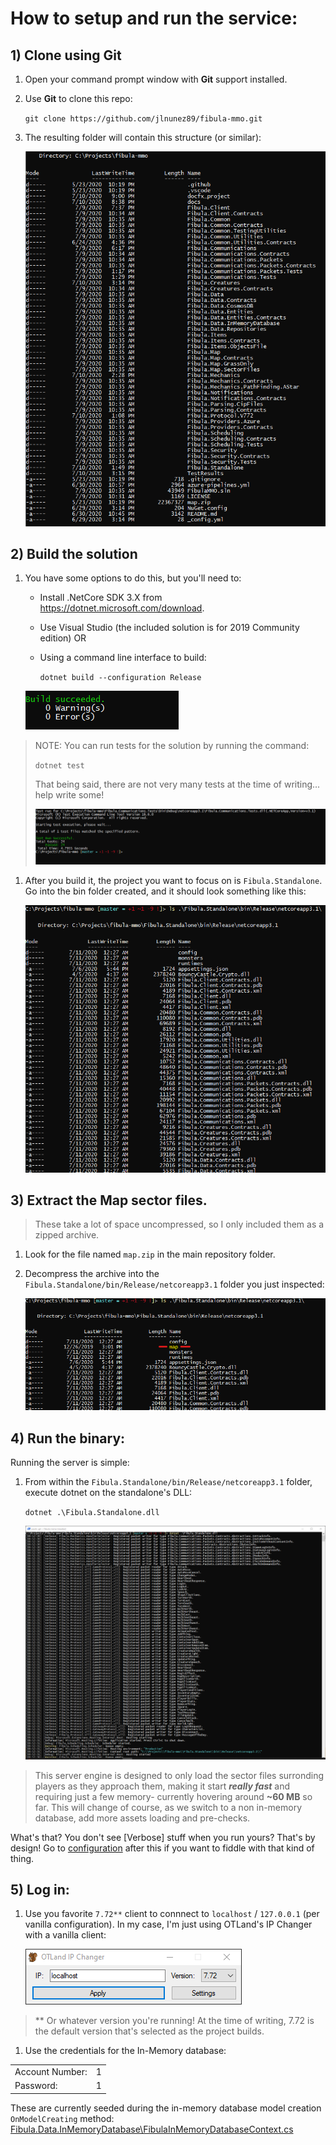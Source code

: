 # How to setup and run the service:

## 1) Clone using Git

1) Open your command prompt window with **Git** support installed.

1) Use **Git** to clone this repo:
    
    `git clone https://github.com/jlnunez89/fibula-mmo.git`

1) The resulting folder will contain this structure (or similar):

   ![Image of folder structure at repo root.](../images/folderstructure.PNG?raw=true)

## 2) Build the solution

1) You have some options to do this, but you'll need to:
   - Install .NetCore SDK 3.X from https://dotnet.microsoft.com/download.
   - Use Visual Studio (the included solution is for 2019 Community edition) 
   OR
   - Using a command line interface to build: 

        `dotnet build --configuration Release`

    ![Image of awesomeness, no errors, no warnings!](../images/hashtagnowarnings.PNG?raw=true)

> NOTE: You can run tests for the solution by running the command:
> 
>  `dotnet test`
> 
> That being said, there are not very many tests at the time of writing... help write some!
>  
> ![Image of some test results.](../images/someTestRun.PNG?raw=true)

1) After you build it, the project you want to focus on is `Fibula.Standalone`. Go into the bin folder created, and it should look something like this:

    ![Image of Fibula.Standalone/bin/Release/netcoreapp3.1 folder contents](../images/standaloneBinReleaseFolder.PNG?raw=true)

## 3) Extract the Map sector files.

> These take a lot of space uncompressed, so I only included them as a zipped archive.

1) Look for the file named `map.zip` in the main repository folder.

1) Decompress the archive into the `Fibula.Standalone/bin/Release/netcoreapp3.1` folder you just inspected:
   
   ![Image of Fibula.Standalone/bin/Release/netcoreapp3.1 folder with the Map folder](../images/standaloneBinFolderWithMap.PNG?raw=true)

## 4) Run the binary: 

Running the server is simple:

1) From within the `Fibula.Standalone/bin/Release/netcoreapp3.1` folder, execute dotnet on the standalone's DLL:

    `dotnet .\Fibula.Standalone.dll`

   ![Image of running service](../images/standaloneExecution.PNG?raw=true)

> This server engine is designed to only load the sector files surronding players as they approach them, making it start _**really fast**_ and requiring just a few memory- currently hovering around **~60 MB** so far. This will change of course, as we switch to a non in-memory database, add more assets loading and pre-checks.

What's that? You don't see [Verbose] stuff when you run yours? That's by design! Go to [configuration](configuration.md) after this if you want to fiddle with that kind of thing.

## 5) Log in:

1) Use you favorite `7.72**` client to connnect to `localhost` / `127.0.0.1` (per vanilla configuration). In my case, I'm just using OTLand's IP Changer with a vanilla client:

    ![Image of Tibia Loader](../images/ipChanger.PNG?raw=true)

> ** Or whatever version you're running! At the time of writing, 7.72 is the default version that's selected as the project builds.

1) Use the credentials for the In-Memory database:

|||
|--|--|
|Account Number:|1|
|Password:|1|

These are currently seeded during the in-memory database model creation `OnModelCreating` method: [Fibula.Data.InMemoryDatabase\FibulaInMemoryDatabaseContext.cs](../code/Fibula.Data.InMemoryDatabase.FibulaInMemoryDatabaseContext.html#Fibula_Data_InMemoryDatabase_FibulaInMemoryDatabaseContext_OnModelCreating_Microsoft_EntityFrameworkCore_ModelBuilder_)
